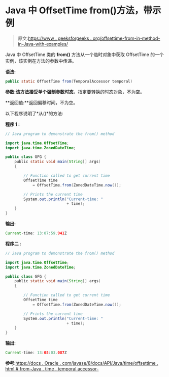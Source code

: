 # Java 中 OffsetTime from()方法，带示例

> 原文:[https://www . geeksforgeeks . org/offsettime-from-in-method-in-Java-with-examples/](https://www.geeksforgeeks.org/offsettime-from-method-in-java-with-examples/)

Java 中 OffsetTime 类的 **from()** 方法从一个临时对象中获取 OffsetTime 的一个实例，该实例在方法的参数中传递。

**语法:**

```java
public static OffsetTime from(TemporalAccessor temporal)

```

**参数:**该方法接受单个强制参数**时态**，指定要转换的时态对象，不为空。

**返回值:**返回偏移时间，不为空。

以下程序说明了*从()*的方法:

**程序 1 :**

```java
// Java program to demonstrate the from() method

import java.time.OffsetTime;
import java.time.ZonedDateTime;

public class GFG {
    public static void main(String[] args)
    {

        // Function called to get current time
        OffsetTime time
            = OffsetTime.from(ZonedDateTime.now());

        // Prints the current time
        System.out.println("Current-time: "
                           + time);
    }
}
```

**输出:**

```java
Current-time: 13:07:59.941Z

```

**程序二** :

```java
// Java program to demonstrate the from() method

import java.time.OffsetTime;
import java.time.ZonedDateTime;

public class GFG {
    public static void main(String[] args)
    {

        // Function called to get current time
        OffsetTime time
            = OffsetTime.from(ZonedDateTime.now());

        // Prints the current time
        System.out.println("Current-time: "
                           + time);
    }
}
```

**输出:**

```java
Current-time: 13:08:03.087Z

```

**参考**:[https://docs . Oracle . com/javase/8/docs/API/Java/time/offsettime . html # from-Java . time . temporal accessor-](https://docs.oracle.com/javase/8/docs/api/java/time/OffsetTime.html#from-java.time.temporal.TemporalAccessor-)